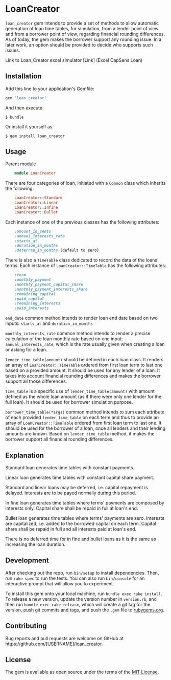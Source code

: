 # LoanCreator

`loan_creator` gem intends to provide a set of methods to allow automatic
generation of loan time tables, for simulation, from a lender point of view
and from a borrower point of view, regarding financial rounding differences.
As of today, the gem makes the borrower support any rounding issue. In a
later work, an option should be provided to decide who supports such issues.

Link to Loan_Creator excel simulator [Link] (Excel CapSens Loan)

## Installation

Add this line to your application's Gemfile:

```ruby
gem 'loan_creator'
```

And then execute:

    $ bundle

Or install it yourself as:

    $ gem install loan_creator

## Usage

Parent module
```ruby
    module LoanCreator
```

There are four categories of loan, initiated with a `Common` class which inherits the following:
```ruby
    LoanCreator::Standard
    LoanCreator::Linear
    LoanCreator::Infine
    LoanCreator::Bullet
```
Each instance of one of the previous classes has the following attributes:
```ruby
    :amount_in_cents
    :annual_interests_rate
    :starts_at
    :duration_in_months
    :deferred_in_months (default to zero)
```

There is also a `TimeTable` class dedicated to record the data of the loans' terms.
Each instance of `LoanCreator::TimeTable` has the following attributes:
```ruby
    :term
    :monthly_payment
    :monthly_payment_capital_share
    :monthly_payment_interests_share
    :remaining_capital
    :paid_capital
    :remaining_interests
    :paid_interests
```

`end_date` common method intends to render loan end date based on two inputs:
`starts_at` and `duration_in_months`

`monthly_interests_rate` common method intends to render a precise calculation
of the loan monthly rate based on one input: `annual_interests_rate`, which is
the rate usually given when creating a loan or asking for a loan.

`lender_time_table(amount)` should be defined in each loan class. It renders
an array of `LoanCreator::TimeTable` ordered from first loan term to last one
based on a provided amount. It should be used for any lender of a loan.
It takes into account financial rounding differences and makes the borrower
support all those differences.

`time_table` is a specific use of `lender_time_table(amount)` with
amount defined as the whole loan amount (as if there were only one lender
for the full loan). It should be used for borrower simulation purpose.

`borrower_time_table(*args)` common method intends to sum each attribute of
each provided `lender_time_table` on each term and thus to provide an array of
`LoanCreator::TimeTable` ordered from first loan term to last one. It should
be used for the borrower of a loan, once all lenders and their lending amounts
are known. Based on `lender_time_table` method, it makes the borrower support
all financial rounding differences.

## Explanation

Standard loan generates time tables with constant payments.

Linear loan generates time tables with constant capital share payment.

Standard and linear loans may be deferred, i.e. capital repayment is delayed. Interests are to be payed normally during this period.

In fine loan generates time tables where terms' payments are composed by interests only.
Capital share shall be repaid in full at loan's end.

Bullet loan generates time tables where terms' payments are zero.
Interests are capitalized, i.e. added to the borrowed capital on each term.
Capital share shall be repaid in full and all interests paid at loan's end.

There is no deferred time for in fine and bullet loans as it is the same as increasing the loan duration.

## Development

After checking out the repo, run `bin/setup` to install dependencies. Then, run `rake spec` to run the tests. You can also run `bin/console` for an interactive prompt that will allow you to experiment.

To install this gem onto your local machine, run `bundle exec rake install`. To release a new version, update the version number in `version.rb`, and then run `bundle exec rake release`, which will create a git tag for the version, push git commits and tags, and push the `.gem` file to [rubygems.org](https://rubygems.org).

## Contributing

Bug reports and pull requests are welcome on GitHub at https://github.com/[USERNAME]/loan_creator.


## License

The gem is available as open source under the terms of the [MIT License](http://opensource.org/licenses/MIT).
